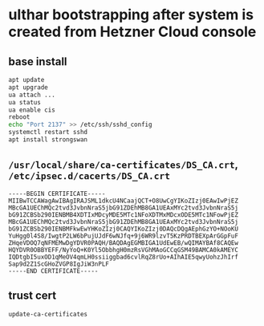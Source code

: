 # ulthar bootstrapping after system is created from Hetzner Cloud console

## base install
```bash
apt update
apt upgrade
ua attach ...
ua status
ua enable cis
reboot
echo "Port 2137" >> /etc/ssh/sshd_config
systemctl restart sshd
apt install strongswan
```

## `/usr/local/share/ca-certificates/DS_CA.crt`, `/etc/ipsec.d/cacerts/DS_CA.crt`
```
-----BEGIN CERTIFICATE-----
MIIBwTCCAWagAwIBAgIRAJSML1dkcU4NCaajQCT+O8UwCgYIKoZIzj0EAwIwPjEZ
MBcGA1UEChMQc2tvd3JvbnNraS5jbG91ZDEhMB8GA1UEAxMYc2tvd3JvbnNraS5j
bG91ZCBSb290IENBMB4XDTIxMDcyMDE5MTc1NFoXDTMxMDcxODE5MTc1NFowPjEZ
MBcGA1UEChMQc2tvd3JvbnNraS5jbG91ZDEhMB8GA1UEAxMYc2tvd3JvbnNraS5j
bG91ZCBSb290IENBMFkwEwYHKoZIzj0CAQYIKoZIzj0DAQcDQgAEphGzYO+NOoKU
YuHgg0l4S8/IwgtP2LW6bPujUJdF6wNJfq+9j6WR9lzvT5KzPRDTBEXpArGGpFuF
ZHqeVDOQ7qNFMEMwDgYDVR0PAQH/BAQDAgEGMBIGA1UdEwEB/wQIMAYBAf8CAQEw
HQYDVR0OBBYEFF/NyYoQ+K0Yl5ObbhgH0mzRsVGhMAoGCCqGSM49BAMCA0kAMEYC
IQDtgbI5uxOD1qMeOV4qmLH0ssiiggbad6cvlRqZ8rUo+AIhAIE5qwyUohzJhIrf
Sap9d2Z1ScGHoZVGP8IgJiW3nPLF
-----END CERTIFICATE-----
```

## trust cert
```bash
update-ca-certificates
```



